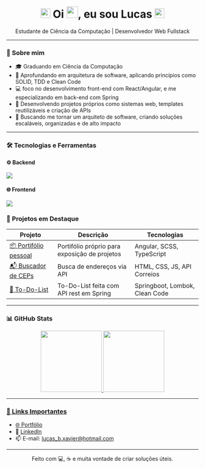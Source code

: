 <h1 align="center"><img src="https://media2.giphy.com/media/QssGEmpkyEOhBCb7e1/giphy.gif?cid=ecf05e47a0n3gi1bfqntqmob8g9aid1oyj2wr3ds3mg700bl&rid=giphy.gif" width ="25"/> Oi <img src="https://raw.githubusercontent.com/MartinHeinz/MartinHeinz/master/wave.gif" width="30px">, eu sou Lucas <img src="https://media2.giphy.com/media/QssGEmpkyEOhBCb7e1/giphy.gif?cid=ecf05e47a0n3gi1bfqntqmob8g9aid1oyj2wr3ds3mg700bl&rid=giphy.gif" width ="25"/></h1>

<p align="center">
  Estudante de Ciência da Computação | Desenvolvedor Web Fullstack
</p>

---

### 🚀 Sobre mim

- 🎓 Graduando em Ciência da Computação
- 🧠 Aprofundando em arquitetura de software, aplicando princípios como SOLID, TDD e Clean Code
- 💻  foco  no desenvolvimento front-end com React/Angular, e me especializando em back-end com Spring
- 🔭 Desenvolvendo projetos próprios como sistemas web, templates reutilizáveis e criação de APIs  
- 🚀 Buscando me tornar um arquiteto de software, criando soluções escaláveis, organizadas e de alto impacto

---

### 🛠️ Tecnologias e Ferramentas

#### ⚙️ Backend

<img src="https://skillicons.dev/icons?i=java,spring"/>

#### 🌐 Frontend
<img src="https://skillicons.dev/icons?i=html,css,js,angular,react"/>


### 🔧 Projetos em Destaque

| Projeto | Descrição | Tecnologias |
|--------|-----------|-------------|
| [📦 Portifólio pessoal](https://github.com/LucasBXavier/portifolio-angular) | Portifólio próprio para exposição de projetos | Angular, SCSS, TypeScript |
| [📬 Buscador de CEPs](https://github.com/LucasBXavier/busca-CEP) | Busca de endereços via API | HTML, CSS, JS, API Correios |
| [🧩 To-Do-List](https://github.com/LucasBXavier/ToDoList) | To-Do-List feita com API rest em Spring | Springboot, Lombok, Clean Code |

---

### 📊 GitHub Stats

<div align="center">
  <a href="https://github.com/LucasBXavier">
  <img height="160em" src="https://github-readme-stats.vercel.app/api?username=LucasBXavier&show_icons=true&theme=tokyonight&include_all_commits=false&count_private=true"/>
  <img height="160em" src="https://github-readme-stats.vercel.app/api/top-langs/?username=LucasBXavier&layout=compact&langs_count=7&theme=tokyonight"/>
</div>

---

### 🧭 Links Importantes

- 🌐 [Portfólio](https://lucasboareto.vercel.app)
- 💼 [LinkedIn](https://www.linkedin.com/in/lucas-boareto-6b3964216)
- 📫 E-mail: lucas_b.xavier@hotmail.com

---

<p align="center">Feito com 💻, ☕ e muita vontade de criar soluções úteis.</p>
